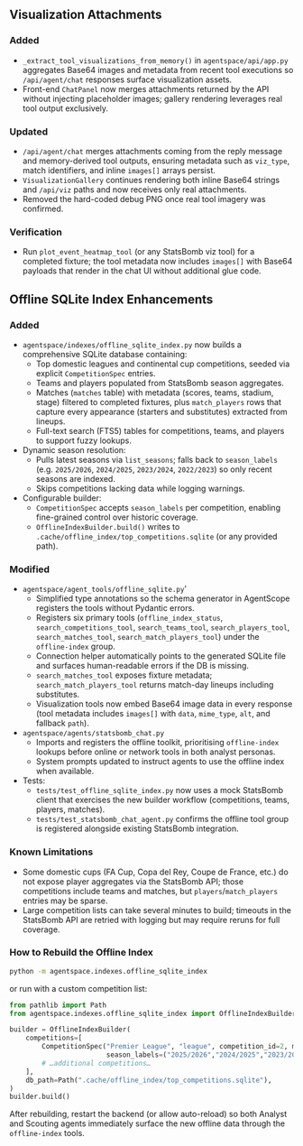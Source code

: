 ## Visualization Attachments

### Added
- `_extract_tool_visualizations_from_memory()` in `agentspace/api/app.py` aggregates Base64 images and metadata from recent tool executions so `/api/agent/chat` responses surface visualization assets.
- Front-end `ChatPanel` now merges attachments returned by the API without injecting placeholder images; gallery rendering leverages real tool output exclusively.

### Updated
- `/api/agent/chat` merges attachments coming from the reply message and memory-derived tool outputs, ensuring metadata such as `viz_type`, match identifiers, and inline `images[]` arrays persist.
- `VisualizationGallery` continues rendering both inline Base64 strings and `/api/viz` paths and now receives only real attachments.
- Removed the hard-coded debug PNG once real tool imagery was confirmed.

### Verification
- Run `plot_event_heatmap_tool` (or any StatsBomb viz tool) for a completed fixture; the tool metadata now includes `images[]` with Base64 payloads that render in the chat UI without additional glue code.

## Offline SQLite Index Enhancements

### Added
- `agentspace/indexes/offline_sqlite_index.py` now builds a comprehensive SQLite database containing:
  - Top domestic leagues and continental cup competitions, seeded via explicit `CompetitionSpec` entries.
  - Teams and players populated from StatsBomb season aggregates.
  - Matches (`matches` table) with metadata (scores, teams, stadium, stage) filtered to completed fixtures, plus `match_players` rows that capture every appearance (starters and substitutes) extracted from lineups.
  - Full-text search (FTS5) tables for competitions, teams, and players to support fuzzy lookups.
- Dynamic season resolution:
  - Pulls latest seasons via `list_seasons`; falls back to `season_labels` (e.g. `2025/2026`, `2024/2025`, `2023/2024`, `2022/2023`) so only recent seasons are indexed.
  - Skips competitions lacking data while logging warnings.
- Configurable builder:
  - `CompetitionSpec` accepts `season_labels` per competition, enabling fine-grained control over historic coverage.
  - `OfflineIndexBuilder.build()` writes to `.cache/offline_index/top_competitions.sqlite` (or any provided path).

### Modified
- `agentspace/agent_tools/offline_sqlite.py`’
  - Simplified type annotations so the schema generator in AgentScope registers the tools without Pydantic errors.
  - Registers six primary tools (`offline_index_status`, `search_competitions_tool`, `search_teams_tool`, `search_players_tool`, `search_matches_tool`, `search_match_players_tool`) under the `offline-index` group.
  - Connection helper automatically points to the generated SQLite file and surfaces human-readable errors if the DB is missing.
  - `search_matches_tool` exposes fixture metadata; `search_match_players_tool` returns match-day lineups including substitutes.
  - Visualization tools now embed Base64 image data in every response (tool metadata includes `images[]` with `data`, `mime_type`, `alt`, and fallback `path`).
- `agentspace/agents/statsbomb_chat.py`
  - Imports and registers the offline toolkit, prioritising `offline-index` lookups before online or network tools in both analyst personas.
  - System prompts updated to instruct agents to use the offline index when available.
- Tests:
  - `tests/test_offline_sqlite_index.py` now uses a mock StatsBomb client that exercises the new builder workflow (competitions, teams, players, matches).
  - `tests/test_statsbomb_chat_agent.py` confirms the offline tool group is registered alongside existing StatsBomb integration.

### Known Limitations
- Some domestic cups (FA Cup, Copa del Rey, Coupe de France, etc.) do not expose player aggregates via the StatsBomb API; those competitions include teams and matches, but `players`/`match_players` entries may be sparse.
- Large competition lists can take several minutes to build; timeouts in the StatsBomb API are retried with logging but may require reruns for full coverage.

### How to Rebuild the Offline Index
```bash
python -m agentspace.indexes.offline_sqlite_index
```
or run with a custom competition list:
```python
from pathlib import Path
from agentspace.indexes.offline_sqlite_index import OfflineIndexBuilder, CompetitionSpec

builder = OfflineIndexBuilder(
    competitions=[
        CompetitionSpec("Premier League", "league", competition_id=2, max_seasons=4,
                        season_labels=("2025/2026","2024/2025","2023/2024","2022/2023")),
        # …additional competitions…
    ],
    db_path=Path(".cache/offline_index/top_competitions.sqlite"),
)
builder.build()
```

After rebuilding, restart the backend (or allow auto-reload) so both Analyst and Scouting agents immediately surface the new offline data through the `offline-index` tools.
